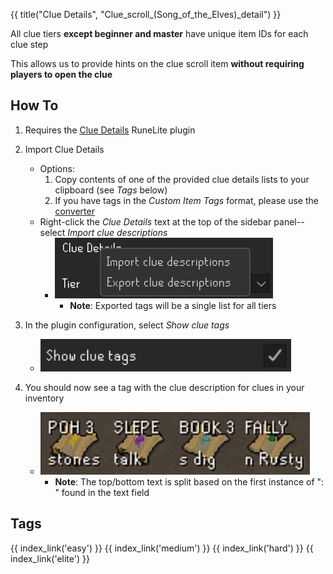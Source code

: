 {{ title("Clue Details", "Clue_scroll_(Song_of_the_Elves)_detail") }}

All clue tiers **except beginner and master** have unique item IDs for each clue step

This allows us to provide hints on the clue scroll item **without requiring players to open the clue**

## How To

1. Requires the [Clue Details](https://runelite.net/plugin-hub/show/clue-details) RuneLite plugin

2. Import Clue Details
    - Options:
        1. Copy contents of one of the provided clue details lists to your clipboard (see *Tags* below)
        2. If you have tags in the *Custom Item Tags* format, please use the <a href="converter">converter</a>
    - Right-click the *Clue Details* text at the top of the sidebar panel--select *Import clue descriptions*
        - ![Item Tag Config](images/config.png)
            - **Note**: Exported tags will be a single list for all tiers

3. In the plugin configuration, select *Show clue tags*
    - ![Item Tag Config](images/config_show.png)

4. You should now see a tag with the clue description for clues in your inventory
    - ![Item Tag Example](images/example.png)
        - **Note**: The top/bottom text is split based on the first instance of ": " found in the text field

## Tags

<div style="width: 100%; padding-bottom:50px;display: flex;flex-direction: row;flex-wrap: wrap;float: left;">
    {{ index_link('easy') }}
    {{ index_link('medium') }}
    {{ index_link('hard') }}
    {{ index_link('elite') }}
</div>
